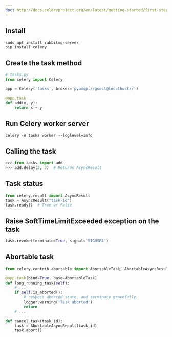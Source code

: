 ```yaml
---
doc: http://docs.celeryproject.org/en/latest/getting-started/first-steps-with-celery.html
---
```


## Install

```shell
sudo apt install rabbitmq-server
pip install celery
```

## Create the task method

```python
# tasks.py
from celery import Celery

app = Celery('tasks', broker='pyamqp://guest@localhost//')

@app.task
def add(x, y):
    return x + y
```

## Run Celery worker server

```shell
celery -A tasks worker --loglevel=info
```

## Calling the task

```python
>>> from tasks import add
>>> add.delay(2, 3)  # Returns AsyncResult
```

## Task status

```python
from celery.result import AsyncResult
task = AsyncResult("task-id")
task.ready()  # True or False
```

## Raise SoftTimeLimitExceeded exception on the task

```python
task.revoke(terminate=True, signal='SIGUSR1')
```

## Abortable task

```python
from celery.contrib.abortable import AbortableTask, AbortableAsyncResult

@app.task(bind=True, base=AbortableTask)
def long_running_task(self):
    # ...
    if self.is_aborted():
        # respect aborted state, and terminate gracefully.
        logger.warning('Task aborted')
        return
    # ...

def cancel_task(task_id):
    task = AbortableAsyncResult(task_id)
    task.abort()
```
